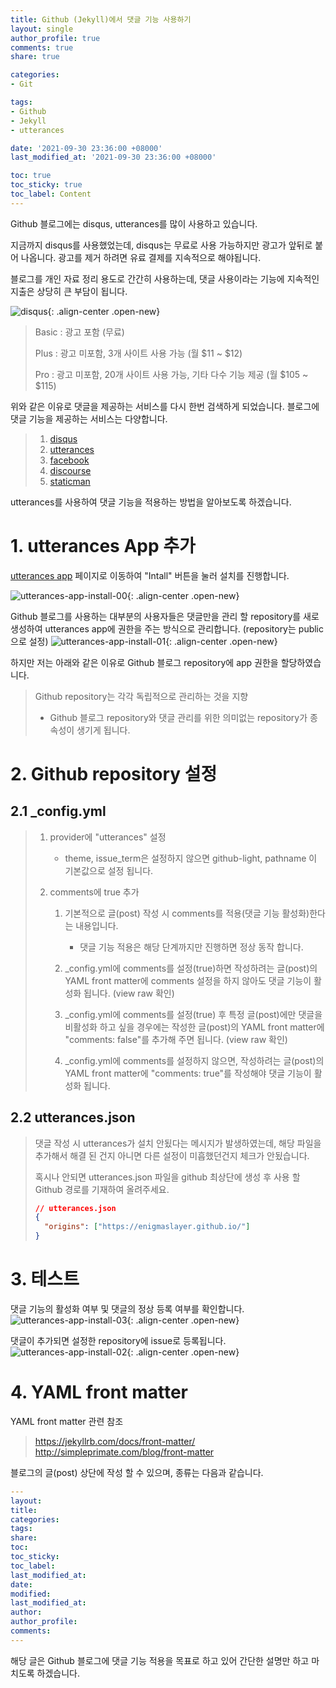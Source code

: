```yaml
---
title: Github (Jekyll)에서 댓글 기능 사용하기
layout: single
author_profile: true
comments: true
share: true

categories:
- Git

tags:
- Github
- Jekyll
- utterances

date: '2021-09-30 23:36:00 +08000'
last_modified_at: '2021-09-30 23:36:00 +08000'

toc: true
toc_sticky: true
toc_label: Content
---
```




Github 블로그에는 disqus, utterances를 많이 사용하고 있습니다.

지금까지 disqus를 사용했었는데, disqus는 무료로 사용 가능하지만 광고가 앞뒤로 붙어 나옵니다. 광고를 제거 하려면 유료 결제를 지속적으로 해야됩니다.

블로그를 개인 자료 정리 용도로 간간히 사용하는데, 댓글 사용이라는 기능에 지속적인 지출은 상당히 큰 부담이 됩니다.

![disqus](\assets\images\post\github\comments\disqus.png){: .align-center .open-new}

> Basic : 광고 포함 (무료)
>
> Plus : 광고 미포함, 3개 사이트 사용 가능 (월 $11 ~ $12)
>
> Pro : 광고 미포함, 20개 사이트 사용 가능, 기타 다수 기능 제공 (월 $105 ~ $115)



위와 같은 이유로 댓글을 제공하는 서비스를 다시 한번 검색하게 되었습니다. 
블로그에 댓글 기능을 제공하는 서비스는 다양합니다. 

> 1. [disqus](https://disqus.com/)
> 2. [utterances](https://utteranc.es/)
> 3. [facebook](https://developers.facebook.com/docs/plugins/comments)
> 4. [discourse](https://github.com/discourse)
> 5. [staticman](https://staticman.net/)



utterances를 사용하여 댓글 기능을 적용하는 방법을 알아보도록 하겠습니다.



# 1. utterances App 추가

[utterances app](https://github.com/apps/utterances) 페이지로 이동하여 "Intall" 버튼을 눌러 설치를 진행합니다.

![utterances-app-install-00](\assets\images\post\github\comments\utterances-00.png){: .align-center .open-new}



Github 블로그를 사용하는 대부분의 사용자들은 댓글만을 관리 할 repository를 새로 생성하여 utterances app에 권한을 주는 방식으로 관리합니다. (repository는 public으로 설정)
![utterances-app-install-01](\assets\images\post\github\comments\utterances-01.png){: .align-center .open-new}

하지만 저는 아래와 같은 이유로 Github 블로그 repository에 app 권한을 할당하였습니다.

> Github repository는 각각 독립적으로 관리하는 것을 지향
>
> - Github 블로그 repository와 댓글 관리를 위한 의미없는 repository가 종속성이 생기게 됩니다.



# 2. Github repository 설정

## 2.1 _config.yml

> 1. provider에 "utterances" 설정
>
>    - theme, issue_term은 설정하지 않으면 github-light, pathname 이 기본값으로 설정 됩니다.
>
>    <script src="https://gist.github.com/enigmaslayer/0c16470ef9fb3bdc649450019152c5b9.js"></script>
>
> 2. comments에 true 추가
>
>    1. 기본적으로 글(post) 작성 시 comments를 적용(댓글 기능 활성화)한다는 내용입니다.
>
>       - 댓글 기능 적용은 해당 단계까지만 진행하면 정상 동작 합니다.
>
>       <script src="https://gist.github.com/enigmaslayer/e2805ef664fc954b3e810e9b6612d969.js"></script>
>
>       
>       
>
>    2. _config.yml에 comments를 설정(true)하면 작성하려는 글(post)의 YAML front matter에 comments 설정을 하지 않아도 댓글 기능이 활성화 됩니다. (view raw 확인)
>
>       <script src="https://gist.github.com/enigmaslayer/5466605968a6404011992568669f8b59.js"></script>
>
>       
>       
>
>    3. _config.yml에 comments를 설정(true) 후 특정 글(post)에만 댓글을 비활성화 하고 싶을 경우에는 작성한 글(post)의 YAML front matter에 "comments: false"를 추가해 주면 됩니다. (view raw 확인)
>
>       <script src="https://gist.github.com/enigmaslayer/5d240fa7c0d5935ff9009105b0606b8a.js"></script>
>
>       
>       
>
>    4. _config.yml에 comments를 설정하지 않으면, 작성하려는 글(post)의 YAML front matter에 "comments: true"를 작성해야 댓글 기능이 활성화 됩니다.
>
>       <script src="https://gist.github.com/enigmaslayer/aa353ac1565f76d5f5715e2b342b1717.js"></script>
>
>       <script src="https://gist.github.com/enigmaslayer/cdfc5268dbd4d430be49eba4ac0630b4.js"></script>
>
>    
>

## 2.2 utterances.json

> 댓글 작성 시 utterances가 설치 안됬다는 메시지가 발생하였는데, 해당 파일을 추가해서 해결 된 건지 아니면 다른 설정이 미흡했던건지 체크가 안됬습니다.
>
> 혹시나 안되면 utterances.json 파일을 github 최상단에 생성 후 사용 할 Github 경로를 기재하여 올려주세요.
>
> ```json
> // utterances.json
> {
>   "origins": ["https://enigmaslayer.github.io/"]
> }
> ```
>
> 





# 3. 테스트

댓글 기능의 활성화 여부 및 댓글의 정상 등록 여부를 확인합니다.
![utterances-app-install-03](\assets\images\post\github\comments\utterances-03.png){: .align-center .open-new}



댓글이 추가되면 설정한 repository에 issue로 등록됩니다.
![utterances-app-install-02](\assets\images\post\github\comments\utterances-02.png){: .align-center .open-new}



# 4. YAML front matter

YAML front matter 관련 참조

> https://jekyllrb.com/docs/front-matter/
> http://simpleprimate.com/blog/front-matter



블로그의 글(post) 상단에 작성 할 수 있으며, 종류는 다음과 같습니다.

```yaml
---
layout:
title:
categories:
tags:
share:
toc:
toc_sticky:
toc_label:
last_modified_at:
date:
modified:
last_modified_at:
author:
author_profile:
comments:
---
```



해당 글은 Github 블로그에 댓글 기능 적용을 목표로 하고 있어 간단한 설명만 하고 마치도록 하겠습니다.

